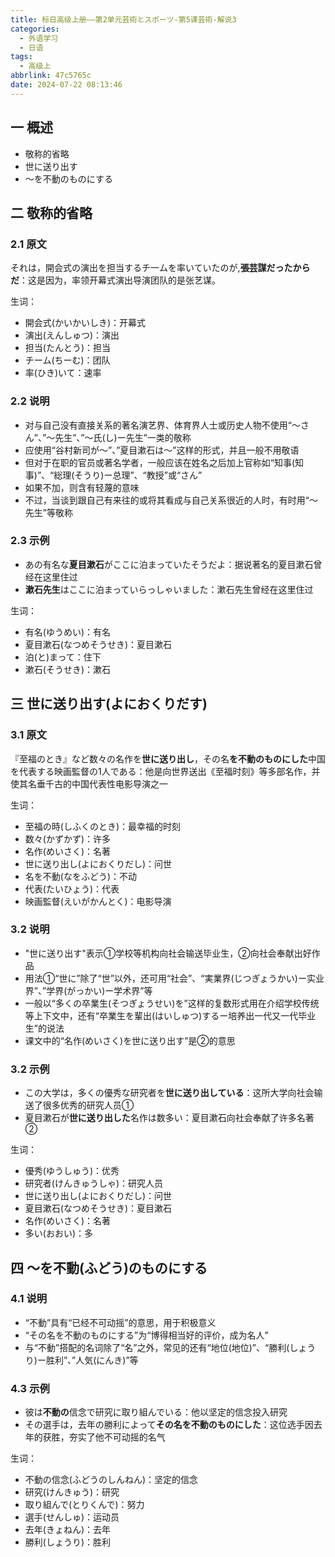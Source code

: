 ```yaml
---
title: 标日高级上册——第2单元芸術とスポーツ-第5课芸術-解说3
categories:
  - 外语学习
  - 日语
tags:
  - 高级上
abbrlink: 47c5765c
date: 2024-07-22 08:13:46
---
```

## 一 概述

* 敬称的省略
* 世に送り出す
* ～を不動のものにする

<!--more-->

## 二  敬称的省略

### 2.1 原文

それは，開会式の演出を担当するチ一ムを率いていたのが,**張芸謀だったからだ**：这是因为，率领开幕式演出导演团队的是张艺谋。

生词：

* 開会式(かいかいしき)：开幕式
* 演出(えんしゅつ)：演出
* 担当(たんとう)：担当
* チーム(ちーむ)：团队
* 率(ひき)いて：速率

### 2.2 说明

* 对与自己没有直接关系的著名演艺界、体育界人士或历史人物不使用“～さん”、”～先生”、”～氏(し)ー先生”一类的敬称
* 应使用“谷村新司が～”、”夏目漱石は～”这样的形式，并且一般不用敬语
* 但对于在职的官员或著名学者，一般应该在姓名之后加上官称如“知事(知事)”、“総理(そうり)ー总理”、“教授”或“さん”
* 如果不加，则含有轻蔑的意味
* 不过，当谈到跟自己有来往的或将其看成与自己关系很近的人时，有时用“～先生”等敬称

### 2.3 示例

* あの有名な**夏目漱石**がここに泊まっていたそうだよ：据说著名的夏目漱石曾经在这里住过
* **漱石先生**はここに泊まっていらっしゃいました：漱石先生曾经在这里住过

生词：

* 有名(ゆうめい)：有名
* 夏目漱石(なつめそうせき)：夏目漱石
* 泊(と)まって：住下
* 漱石(そうせき)：漱石

## 三 世に送り出す(よにおくりだす)

### 3.1 原文

『至福のとき』など数々の名作を**世に送り出し**，その名**を不動のものにした**中国を代表する映画監督の1人である：他是向世界送出《至福时刻》等多部名作，并使其名垂千古的中国代表性电影导演之一

生词：

* 至福の時(しふくのとき)：最幸福的时刻
* 数々(かずかず)：许多
* 名作(めいさく)：名著
* 世に送り出し(よにおくりだし)：问世
* 名を不動(なをふどう)：不动
* 代表(たいひょう)：代表
* 映画監督(えいがかんとく)：电影导演


### 3.2 说明

* "世に送り出す"表示①学校等机构向社会输送毕业生，②向社会奉献出好作品
* 用法①“世に”除了“世”以外，还可用“社会”、“実業界(じつぎょうかい)ー实业界”、”学界(がっかい)ー学术界”等
* 一般以“多くの卒業生(そつぎょうせい)を”这样的复数形式用在介绍学校传统等上下文中，还有“卒業生を輩出(はいしゅつ)するー培养出一代又一代毕业生”的说法
* 课文中的“名作(めいさく)を世に送り出す”是②的意思

### 3.2 示例

* この大学は，多くの優秀な研究者を**世に送り出している**：这所大学向社会输送了很多优秀的研究人员①
* 夏目漱石が**世に送り出した**名作は数多い：夏目漱石向社会奉献了许多名著②

生词：

* 優秀(ゆうしゅう)：优秀
* 研究者(けんきゅうしゃ)：研究人员
* 世に送り出し(よにおくりだし)：问世
* 夏目漱石(なつめそうせき)：夏目漱石
* 名作(めいさく)：名著
* 多い(おおい)：多

## 四 ～を不動(ふどう)のものにする

### 4.1 说明

* “不動”具有“已经不可动摇”的意思，用于积极意义
* “その名を不動のものにする”为“博得相当好的评价，成为名人”
* 与“不動”搭配的名词除了“名”之外，常见的还有“地位(地位)”、“勝利(しょうり)ー胜利”、”人気(にんき)”等

### 4.3 示例

* 彼は**不動の**信念で研究に取り組んでいる：他以坚定的信念投入研究
* その選手は，去年の勝利によって**その名を不動のものにした**：这位选手因去年的获胜，夯实了他不可动摇的名气

生词：

* 不動の信念(ふどうのしんねん)：坚定的信念
* 研究(けんきゅう)：研究
* 取り組んで(とりくんで)：努力
* 選手(せんしゅ)：运动员
* 去年(きょねん)：去年
* 勝利(しょうり)：胜利

